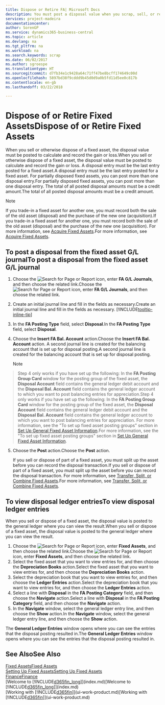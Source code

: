 ```yaml
---
title: Dispose or Retire FA| Microsoft Docs
description: You must post a disposal value when you scrap, sell, or retire a fixed asset.
services: project-madeira
documentationcenter: 
author: SorenGP
ms.service: dynamics365-business-central
ms.topic: article
ms.devlang: na
ms.tgt_pltfrm: na
ms.workload: na
ms.search.keywords: scrap
ms.date: 06/02/2017
ms.author: sgroespe
ms.translationtype: HT
ms.sourcegitcommit: d7fb34e1c9428a64c71ff47be8bcff174649c00d
ms.openlocfilehash: 5897bd38f9cddd9b45d0d9a0b5fd11d5ee0c817b
ms.contentlocale: en-gb
ms.lasthandoff: 03/22/2018

---
```

# <a name="dispose-of-or-retire-fixed-assets"></a><span data-ttu-id="aa56d-103">Dispose of or Retire Fixed Assets</span><span class="sxs-lookup"><span data-stu-id="aa56d-103">Dispose of or Retire Fixed Assets</span></span>
<span data-ttu-id="aa56d-104">When you sell or otherwise dispose of a fixed asset, the disposal value must be posted to calculate and record the gain or loss.</span><span class="sxs-lookup"><span data-stu-id="aa56d-104">When you sell or otherwise dispose of a fixed asset, the disposal value must be posted to calculate and record the gain or loss.</span></span> <span data-ttu-id="aa56d-105">A disposal entry must be the last entry posted for a fixed asset.</span><span class="sxs-lookup"><span data-stu-id="aa56d-105">A disposal entry must be the last entry posted for a fixed asset.</span></span> <span data-ttu-id="aa56d-106">For partially disposed fixed assets, you can post more than one disposal entry.</span><span class="sxs-lookup"><span data-stu-id="aa56d-106">For partially disposed fixed assets, you can post more than one disposal entry.</span></span> <span data-ttu-id="aa56d-107">The total of all posted disposal amounts must be a credit amount.</span><span class="sxs-lookup"><span data-stu-id="aa56d-107">The total of all posted disposal amounts must be a credit amount.</span></span>  

> [!NOTE]  
>   <span data-ttu-id="aa56d-108">If you trade-in a fixed asset for another one, you must record both the sale of the old asset (disposal) and the purchase of the new one (acquisition).</span><span class="sxs-lookup"><span data-stu-id="aa56d-108">If you trade-in a fixed asset for another one, you must record both the sale of the old asset (disposal) and the purchase of the new one (acquisition).</span></span> <span data-ttu-id="aa56d-109">For more information, see [Acquire Fixed Assets](fa-how-acquire.md).</span><span class="sxs-lookup"><span data-stu-id="aa56d-109">For more information, see [Acquire Fixed Assets](fa-how-acquire.md).</span></span>  

## <a name="to-post-a-disposal-from-the-fixed-asset-gl-journal"></a><span data-ttu-id="aa56d-110">To post a disposal from the fixed asset G/L journal</span><span class="sxs-lookup"><span data-stu-id="aa56d-110">To post a disposal from the fixed asset G/L journal</span></span>
1. <span data-ttu-id="aa56d-111">Choose the ![Search for Page or Report](media/ui-search/search_small.png "Search for Page or Report icon") icon, enter **FA G/L Journals**, and then choose the related link.</span><span class="sxs-lookup"><span data-stu-id="aa56d-111">Choose the ![Search for Page or Report](media/ui-search/search_small.png "Search for Page or Report icon") icon, enter **FA G/L Journals**, and then choose the related link.</span></span>  
2. <span data-ttu-id="aa56d-112">Create an initial journal line and fill in the fields as necessary.</span><span class="sxs-lookup"><span data-stu-id="aa56d-112">Create an initial journal line and fill in the fields as necessary.</span></span> [!INCLUDE[tooltip-inline-tip](includes/tooltip-inline-tip_md.md)]  
3. <span data-ttu-id="aa56d-113">In the **FA Posting Type** field, select **Disposal**.</span><span class="sxs-lookup"><span data-stu-id="aa56d-113">In the **FA Posting Type** field, select **Disposal**.</span></span>  
4. <span data-ttu-id="aa56d-114">Choose the **Insert FA Bal. Account** action.</span><span class="sxs-lookup"><span data-stu-id="aa56d-114">Choose the **Insert FA Bal. Account** action.</span></span> <span data-ttu-id="aa56d-115">A second journal line is created for the balancing account that is set up for disposal posting.</span><span class="sxs-lookup"><span data-stu-id="aa56d-115">A second journal line is created for the balancing account that is set up for disposal posting.</span></span>  

    > [!NOTE]  
>   <span data-ttu-id="aa56d-116">Step 4 only works if you have set up the following: In the **FA Posting Group Card** window for the posting group of the fixed asset, the **Disposal Account** field contains the general ledger debit account and the **Disposal Bal. Account** field contains the general ledger account to which you want to post balancing entries for appreciation.</span><span class="sxs-lookup"><span data-stu-id="aa56d-116">Step 4 only works if you have set up the following: In the **FA Posting Group Card** window for the posting group of the fixed asset, the **Disposal Account** field contains the general ledger debit account and the **Disposal Bal. Account** field contains the general ledger account to which you want to post balancing entries for appreciation.</span></span> <span data-ttu-id="aa56d-117">For more information, see the "To set up fixed asset posting groups" section in [Set Up General Fixed Asset Information](fa-how-setup-general.md).</span><span class="sxs-lookup"><span data-stu-id="aa56d-117">For more information, see the "To set up fixed asset posting groups" section in [Set Up General Fixed Asset Information](fa-how-setup-general.md).</span></span>  
5. <span data-ttu-id="aa56d-118">Choose the **Post** action.</span><span class="sxs-lookup"><span data-stu-id="aa56d-118">Choose the **Post** action.</span></span>  

    <span data-ttu-id="aa56d-119">If you sell or dispose of part of a fixed asset, you must split up the asset before you can record the disposal transaction.</span><span class="sxs-lookup"><span data-stu-id="aa56d-119">If you sell or dispose of part of a fixed asset, you must split up the asset before you can record the disposal transaction.</span></span> <span data-ttu-id="aa56d-120">For more information, see [Transfer, Split, or Combine Fixed Assets](fa-how-trans-split-combine.md).</span><span class="sxs-lookup"><span data-stu-id="aa56d-120">For more information, see [Transfer, Split, or Combine Fixed Assets](fa-how-trans-split-combine.md).</span></span>  

## <a name="to-view-disposal-ledger-entries"></a><span data-ttu-id="aa56d-121">To view disposal ledger entries</span><span class="sxs-lookup"><span data-stu-id="aa56d-121">To view disposal ledger entries</span></span>
<span data-ttu-id="aa56d-122">When you sell or dispose of a fixed asset, the disposal value is posted to the general ledger where you can view the result.</span><span class="sxs-lookup"><span data-stu-id="aa56d-122">When you sell or dispose of a fixed asset, the disposal value is posted to the general ledger where you can view the result.</span></span>  

1. <span data-ttu-id="aa56d-123">Choose the ![Search for Page or Report](media/ui-search/search_small.png "Search for Page or Report icon") icon, enter **Fixed Assets**, and then choose the related link.</span><span class="sxs-lookup"><span data-stu-id="aa56d-123">Choose the ![Search for Page or Report](media/ui-search/search_small.png "Search for Page or Report icon") icon, enter **Fixed Assets**, and then choose the related link.</span></span>  
2. <span data-ttu-id="aa56d-124">Select the fixed asset that you want to view entries for, and then choose the **Depreciation Books** action.</span><span class="sxs-lookup"><span data-stu-id="aa56d-124">Select the fixed asset that you want to view entries for, and then choose the **Depreciation Books** action.</span></span>  
3. <span data-ttu-id="aa56d-125">Select the depreciation book that you want to view entries for, and then choose the **Ledger Entries** action.</span><span class="sxs-lookup"><span data-stu-id="aa56d-125">Select the depreciation book that you want to view entries for, and then choose the **Ledger Entries** action.</span></span>  
4. <span data-ttu-id="aa56d-126">Select a line with **Disposal** in the **FA Posting Category** field, and then choose the **Navigate** action.</span><span class="sxs-lookup"><span data-stu-id="aa56d-126">Select a line with **Disposal** in the **FA Posting Category** field, and then choose the **Navigate** action.</span></span>  
5. <span data-ttu-id="aa56d-127">In the **Navigate** window, select the general ledger entry line, and then choose the **Show** action.</span><span class="sxs-lookup"><span data-stu-id="aa56d-127">In the **Navigate** window, select the general ledger entry line, and then choose the **Show** action.</span></span>  

<span data-ttu-id="aa56d-128">The **General Ledger Entries** window opens where you can see the entries that the disposal posting resulted in.</span><span class="sxs-lookup"><span data-stu-id="aa56d-128">The **General Ledger Entries** window opens where you can see the entries that the disposal posting resulted in.</span></span>  

## <a name="see-also"></a><span data-ttu-id="aa56d-129">See Also</span><span class="sxs-lookup"><span data-stu-id="aa56d-129">See Also</span></span>
[<span data-ttu-id="aa56d-130">Fixed Assets</span><span class="sxs-lookup"><span data-stu-id="aa56d-130">Fixed Assets</span></span>](fa-manage.md)  
[<span data-ttu-id="aa56d-131">Setting Up Fixed Assets</span><span class="sxs-lookup"><span data-stu-id="aa56d-131">Setting Up Fixed Assets</span></span>](fa-setup.md)  
[<span data-ttu-id="aa56d-132">Finance</span><span class="sxs-lookup"><span data-stu-id="aa56d-132">Finance</span></span>](finance.md)  
<span data-ttu-id="aa56d-133">[Welcome to [!INCLUDE[d365fin_long](includes/d365fin_long_md.md)]](index.md)</span><span class="sxs-lookup"><span data-stu-id="aa56d-133">[Welcome to [!INCLUDE[d365fin_long](includes/d365fin_long_md.md)]](index.md)</span></span>  
<span data-ttu-id="aa56d-134">[Working with [!INCLUDE[d365fin](includes/d365fin_md.md)]](ui-work-product.md)</span><span class="sxs-lookup"><span data-stu-id="aa56d-134">[Working with [!INCLUDE[d365fin](includes/d365fin_md.md)]](ui-work-product.md)</span></span>

